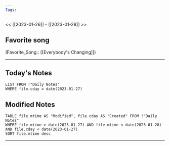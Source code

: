 ```yaml
---
Tags:
---
```

<< [[2023-01-26]] - [[2023-01-28]] >>
## Favorite song
(Favorite_Song:: [[Everybody's Changing]])
___
## Today's Notes
```dataview
LIST FROM !"Daily Notes"
WHERE file.cday = date(2023-01-27)
```
## Modified Notes
```dataview
TABLE file.mtime AS "Modified", file.cday AS "Created" FROM !"Daily Notes" 
WHERE file.mtime > date(2023-01-27) AND file.mtime < date(2023-01-28) AND file.cday < date(2023-01-27)
SORT file.mtime desc
```
___
